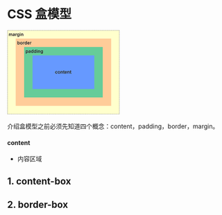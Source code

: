 # CSS 盒模型

![盒模型介绍](./src/images/box-sizing.png)

介绍盒模型之前必须先知道四个概念：content，padding，border，margin。

#### content

* 内容区域


## 1. content-box



## 2. border-box


